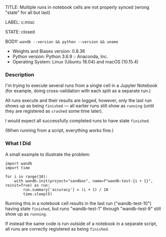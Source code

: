 TITLE:
Multiple runs in notebook cells are not properly synced (wrong "state" for all but last)

LABEL:
c:misc

STATE:
closed

BODY:
`wandb --version && python --version && uname`

* Weights and Biases version: 0.8.36
* Python version: Python 3.6.9 :: Anaconda, Inc.
* Operating System: Linux (Ubuntu 18.04) and macOS (10.15.4)

### Description

I'm trying to execute several runs from a single cell in a Jupyter Notebook (for example, doing cross-validation with each split as a separate run.)

All runs execute and their results are logged, however, only the last run shows up as being `finished` — all earlier runs still show as `running` (until they are registered as `crashed` some time later).

I would expect all successfully completed runs to have state `finished`.

(When running from a script, everything works fine.)

### What I Did

A small example to illustrate the problem:

```
import wandb
import time

for i in range(10):
    with wandb.init(project="sandbox", name=f"wandb-test-{i + 1}", reinit=True) as run:
        run.summary['accuracy'] = (i + 1) / 10
        time.sleep(5)
```

Running this in a notebook cell results in the last run ("wandb-test-10") having state `finished`, but runs "wandb-test-1" through "wandb-test-9" still show up as `running`.

If instead the same code is run outside of a notebook in a separate script, all runs are correctly registered as being `finished`.

